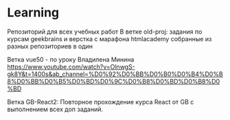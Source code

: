 # Learning
Репозиторий для всех учебных работ
В ветке old-proj:
задания по курсам geekbrains и верстка с марафона htmlacademy собранные из разных репозиториев в один

Ветка vue50 - по уроку Владилена Минина https://www.youtube.com/watch?v=OlnwgS-gk8Y&t=1400s&ab_channel=%D0%92%D0%BB%D0%B0%D0%B4%D0%B8%D0%BB%D0%B5%D0%BD%D0%9C%D0%B8%D0%BD%D0%B8%D0%BD

Ветка GB-React2: Повторное прохождение курса React от GB с выполнением всех доп заданий.
